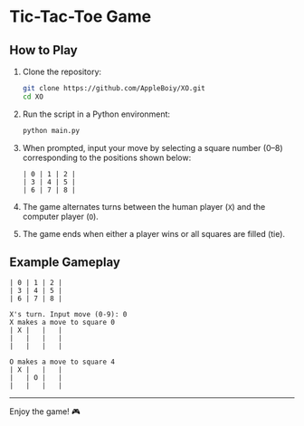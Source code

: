 # Tic-Tac-Toe Game

## How to Play

1. Clone the repository:
   ```bash
   git clone https://github.com/AppleBoiy/XO.git
   cd XO
    ```
2. Run the script in a Python environment:
   ```bash
   python main.py
   ```
3. When prompted, input your move by selecting a square number (0–8) corresponding to the positions shown below:

   ```
   | 0 | 1 | 2 |
   | 3 | 4 | 5 |
   | 6 | 7 | 8 |
   ```

4. The game alternates turns between the human player (`X`) and the computer player (`O`).
5. The game ends when either a player wins or all squares are filled (tie).

## Example Gameplay
```
| 0 | 1 | 2 |
| 3 | 4 | 5 |
| 6 | 7 | 8 |

X's turn. Input move (0-9): 0
X makes a move to square 0
| X |   |   |
|   |   |   |
|   |   |   |

O makes a move to square 4
| X |   |   |
|   | O |   |
|   |   |   |
```

---

Enjoy the game! 🎮